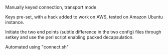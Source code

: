 Manually keyed connection, transport mode

Keys pre-set, with a hack added to work on AWS, tested on Amazon Ubuntu instance.

Initiate the two end points (subtle difference in the two config) files through
setkey and use the perl script enabling packed decapsulation.

Automated using "connect.sh"
